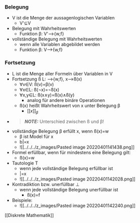### Belegung
+ V ist die Menge der aussagenlogischen Variablen
	+ V'⊆V
+ Belegung mit Wahrheitswerten
	+ Funktion β: V'-->{w,f}
+ vollständige Belegung mit Wahrheitswerten
	+ wenn alle Variablen abgebildet werden
	+ Funktion β: V-->{w,f}


### Fortsetzung
+ L ist die Menge aller Formeln über Variablen in V
+ Fortsetzung ß  L: -->{w,f}, x-->ß(x)
	+ ∀v∈V: ß(v)=β(v)
	+ ∀x∈L: ß(¬x)=¬ß(x)
	+ ∀x,y∈L: ß(x∧y)=ß(x)∧ß(y)
		+ analog für andere binäre Operationen
	+ ß(x) heißt Wahrheitswert von x unter Belegung β
		+ $[[x]]_β$
+ > **_NOTE:_** Unterschied zwischen ß und β!
+ vollständige Belegung β erfüllt x, wenn ß(x)=w
	+ β ist Model für x
	+ b|=x
	+ ![[../../../z_images/Pasted image 20220401141438.png]]
+ Formel erfüllbar, wenn für mindestens eine Belegung gilt:
	+ ß(x)=w
+ Tautologie T 
	+ wenn jede vollständige Belegung erfüllbar ist
	+ |=x
	+ ![[../../../z_images/Pasted image 20220401142028.png]]
+ Kontradiktion bzw. unerfüllbar ⊥
	+ wenn jede vollständige Belegung unerfüllbar ist
		+ ß(x)=f
+ Beispiele:
	+ ![[../../../z_images/Pasted image 20220401142240.png]]

[[Diskrete Mathematik]]